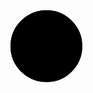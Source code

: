 <svg width="115" height="115" viewBox="0 0 115 115" class="svg--no-fill" xmlns="http://www.w3.org/2000/svg">
                <mask id="mask0_9_68" style="mask-type:alpha" maskUnits="userSpaceOnUse" x="0" y="0" width="115" height="115">
                <circle cx="57.5" cy="57.5" r="52.5" fill="#D9D9D9" stroke="black" stroke-width="10"/>
                </mask>
                <g mask="url(#mask0_9_68)">
                <circle cx="26" cy="26" r="67" stroke="#CF2727" stroke-width="10"/>
                </g>
                <circle cx="57.5" cy="57.5" r="52.5" stroke="black" stroke-width="10"/>
            </svg>
